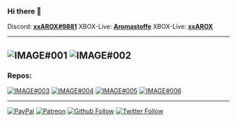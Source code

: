 ### Hi there 👋

Discord: <b>[xxAROX#9881](https://discord.bio/p/xxAROX)</b>
XBOX-Live: <b>[Aromastoffe](https://account.xbox.com/de-de/Profile?gamerTag=Aromastoffe)</b>
XBOX-Live: <b>[xxAROX](https://account.xbox.com/de-de/Profile?gamerTag=xxAROX)</b>

---
![IMAGE#001](https://github-readme-stats.vercel.app/api/top-langs/?username=xxAROX&hide=shell&bg_color=30,e96443,904e95&title_color=fff&text_color=fff)
![IMAGE#002](https://github-readme-stats.vercel.app/api?username=xxAROX&hide=prs&count_private=true&show_icons=true&bg_color=30,e96443,904e95&title_color=fff&text_color=fff)
---
### Repos:
[![IMAGE#003](https://github-readme-stats.vercel.app/api/pin/?username=xxAROX&show_owner=true&repo=SkinStealer&bg_color=30,e96443,904e95&title_color=fff&text_color=fff)](https://github.com/xxAROX/SkinStealer)
[![IMAGE#004](https://github-readme-stats.vercel.app/api/pin/?username=xxAROX&show_owner=true&repo=BetterParticles&bg_color=30,e96443,904e95&title_color=fff&text_color=fff)](https://github.com/xxAROX/BetterParticles)
[![IMAGE#005](https://github-readme-stats.vercel.app/api/pin/?username=xxAROX&show_owner=true&repo=BetterEmotes&bg_color=30,e96443,904e95&title_color=fff&text_color=fff)](https://github.com/xxAROX/BetterEmotes)
[![IMAGE#006](https://github-readme-stats.vercel.app/api/pin/?username=xxAROX&show_owner=true&repo=FishingRod&bg_color=30,e96443,904e95&title_color=fff&text_color=fff)](https://github.com/xxAROX/FishingRod)



___
[![PayPal](https://img.shields.io/badge/Paypal-Donate!-%2300457C.svg?logo=paypal&style=flat-square)](https://paypal.me/xxarox)
[![Patreon](https://img.shields.io/endpoint.svg?url=https%3A%2F%2Fshieldsio-patreon.herokuapp.com%2Farox_xx&style=flat-square)](https://www.patreon.com/arox_xx)
[![Github Follow](https://img.shields.io/github/followers/xxarox?label=Follow&style=social)](https://github.com/xxarox)
[![Twitter Follow](https://img.shields.io/twitter/follow/arox_xx?label=Follow&style=social)](https://twitter.com/arox_xx)
<!--a href="https://stimomc.de/discord"><img src="https://discordapp.com/api/guilds/664707991974576137/embed.png" alt="Discord server"/></a-->

<!--
**xxAROX/xxAROX** is a ✨ _special_ ✨ repository because its `README.md` (this file) appears on your GitHub profile.

Here are some ideas to get you started:

- 🔭 I’m currently working on ...
- 🌱 I’m currently learning ...
- 👯 I’m looking to collaborate on ...
- 🤔 I’m looking for help with ...
- 💬 Ask me about ...
- 📫 How to reach me: ...
- 😄 Pronouns: ...
- ⚡ Fun fact: ...
-->
